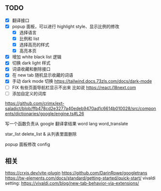 ## TODO

- [x] 翻译接口
- [x] popup 面板，可以进行 highlight style、显示比例的修改
    - [x] 选择语言
    - [x] 比例和 list
    - [x] 选择高亮的样式
    - [x] 高亮本页
- [x] 增加 white black list 逻辑
- [x] 切换 dark light 样式
- [x] 词语收藏和删除接口
- [x] 在 new tab 随机显示收藏的词语
- [x] 手动 dark mode 切换 https://tailwind.docs.73zls.com/docs/dark-mode
- [ ] FIX 有些页面导航栏显示不出来 比如说 https://react.i18next.com
- [ ] 添加自定义的词库

https://github.com/crimx/ext-saladict/blob/ffb478cd2e3277a40edeb9470ad1c6614b010028/src/components/dictionaries/google/engine.ts#L26

写一个函数负责从 google 翻译拿结果
word lang
word_translate

star_list
delete_list & 从列表里面删除

popup 面板修改 config

## 相关
https://crxjs.dev/vite-plugin
https://github.com/DarinRowe/googletrans
https://tw-elements.com/docs/standard/getting-started/quick-start/
vivaldi setting: https://vivaldi.com/blog/new-tab-behavior-via-extensions/